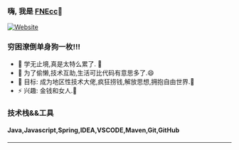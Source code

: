 ### 嗨, 我是  [FNEcc][website]🤞

[![Website](https://img.shields.io/website?label=jaywangcc126112.github.io&style=for-the-badge&url=http%3A%2F%2Fjaywangcc126112.github.io)](https://jaywangcc126112.github.io)

### 穷困潦倒单身狗一枚!!!

- 🌱 学无止境,真是太特么累了. 🤣
- 👯 为了偷懒,技术互助,生活可比代码有意思多了.😄
- 🥅 目标: 成为地区性技术大佬,疯狂捞钱,解放思想,拥抱自由世界.💸
- ⚡ 兴趣: 金钱和女人.👧

### 技术栈&&工具
#### Java,Javascript,Spring,IDEA,VSCODE,Maven,Git,GitHub

---
[website]: https://jaywangcc126112.github.io
